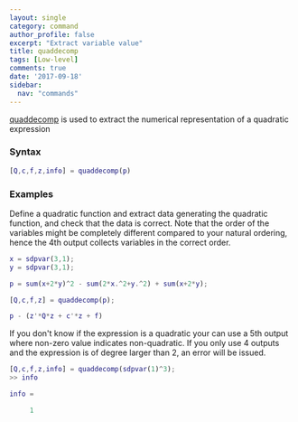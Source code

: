 ```yaml
---
layout: single
category: command
author_profile: false
excerpt: "Extract variable value"
title: quaddecomp
tags: [Low-level]
comments: true
date: '2017-09-18'
sidebar:
  nav: "commands"
---
```


[quaddecomp](/command/quaddecomp) is used to extract the numerical representation of a quadratic expression

### Syntax

````matlab
[Q,c,f,z,info] = quaddecomp(p)
````

### Examples

Define a quadratic function and extract data generating the quadratic function, and check that the data is correct. Note that the order of the variables might be completely different compared to your natural ordering, hence the 4th output collects variables in the correct order.

````matlab
x = sdpvar(3,1);
y = sdpvar(3,1);

p = sum(x+2*y)^2 - sum(2*x.^2+y.^2) + sum(x+2*y);

[Q,c,f,z] = quaddecomp(p);

p - (z'*Q*z + c'*z + f)
````

If you don't know if the expression is a quadratic your can use a 5th output where non-zero value indicates non-quadratic. If you only use 4 outputs and the expression is of degree larger than 2, an error will be issued.

````matlab
[Q,c,f,z,info] = quaddecomp(sdpvar(1)^3);
>> info

info =

     1
````
